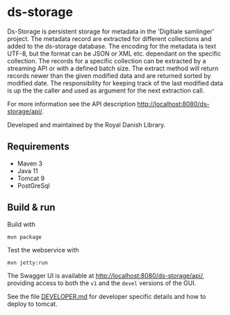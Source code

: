 # ds-storage

Ds-Storage is persistent storage for metadata in the 'Digitiale samlinger' project. The metadata record are extracted for different collections and added to 
the ds-storage database. The encoding for the metadata is text UTF-8, but the format can be JSON or XML etc. dependant on the specific collection.
The records for a specific collection can be extracted by a streaming API or with a defined batch size. The extract method will return records
newer than the given modified data and are returned sorted by modified date. The responsibility for keeping track of the last modified data is up the
the caller and used as argument for the next extraction call.

For more information see the API description <http://localhost:8080/ds-storage/api/>.


Developed and maintained by the Royal Danish Library.

## Requirements

* Maven 3                                  
* Java 11
* Tomcat 9
* PostGreSql

## Build & run

Build with
``` 
mvn package
```

Test the webservice with
```
mvn jetty:run
```

The Swagger UI is available at <http://localhost:8080/ds-storage/api/>, providing access to both the `v1` and the 
`devel` versions of the GUI. 

See the file [DEVELOPER.md](DEVELOPER.md) for developer specific details and how to deploy to tomcat.
